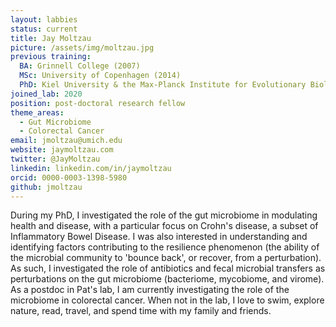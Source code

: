 ```yaml
---
layout: labbies
status: current
title: Jay Moltzau 
picture: /assets/img/moltzau.jpg
previous training:
  BA: Grinnell College (2007)
  MSc: University of Copenhagen (2014)
  PhD: Kiel University & the Max-Planck Institute for Evolutionary Biology (2017)
joined_lab: 2020
position: post-doctoral research fellow
theme_areas:
  - Gut Microbiome
  - Colorectal Cancer
email: jmoltzau@umich.edu 
website: jaymoltzau.com
twitter: @JayMoltzau
linkedin: linkedin.com/in/jaymoltzau
orcid: 0000-0003-1398-5980
github: jmoltzau 
---
```


During my PhD, I investigated the role of the gut microbiome in modulating health and disease, with a particular focus on Crohn's disease, a subset of Inflammatory Bowel Disease. I was also interested in understanding and identifying factors contributing to the resilience phenomenon (the ability of the microbial community to 'bounce back', or recover, from a perturbation). As such, I investigated the role of antibiotics and fecal microbial transfers as perturbations on the gut microbiome (bacteriome, mycobiome, and virome). As a postdoc in Pat's lab, I am currently investigating the role of the microbiome in colorectal cancer. When not in the lab, I love to swim, explore nature, read, travel, and spend time with my family and friends. 
